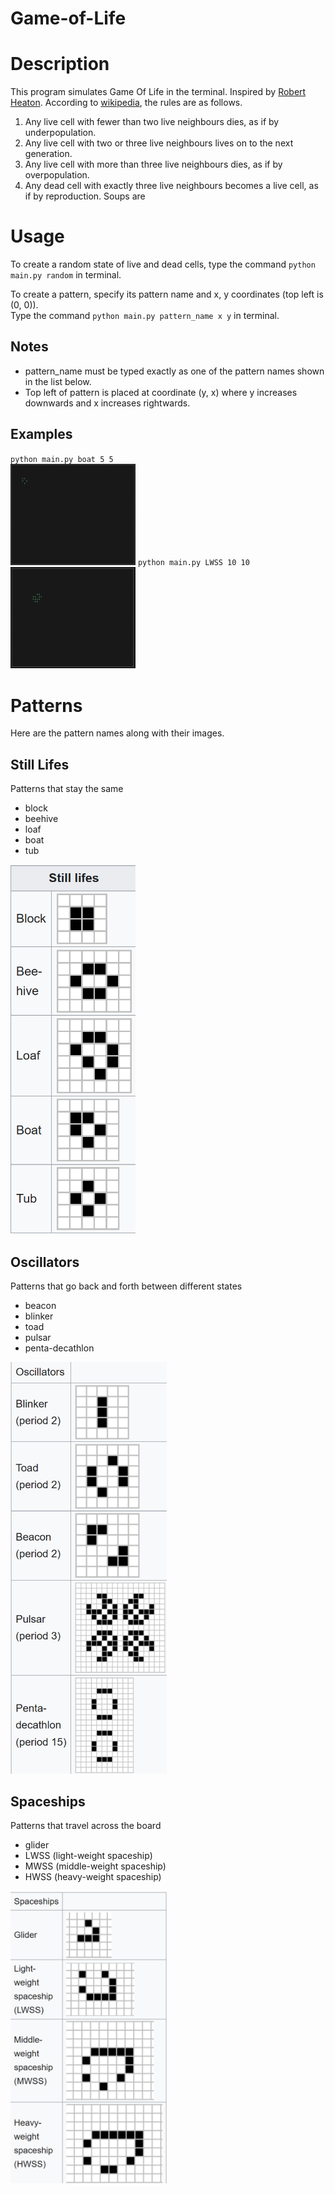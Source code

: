 # Game-of-Life
# Description
This program simulates Game Of Life in the terminal. Inspired by [Robert Heaton](https://robertheaton.com/2018/07/20/project-2-game-of-life/).
According to [wikipedia](https://en.wikipedia.org/wiki/Conway%27s_Game_of_Life), the rules are as follows.
1. Any live cell with fewer than two live neighbours dies, as if by underpopulation.
2. Any live cell with two or three live neighbours lives on to the next generation.
3. Any live cell with more than three live neighbours dies, as if by overpopulation.
4. Any dead cell with exactly three live neighbours becomes a live cell, as if by reproduction.
Soups are 

# Usage
To create a random state of live and dead cells, type the command `python main.py random` in terminal.  

To create a pattern, specify its pattern name and x, y coordinates (top left is (0, 0)).  
Type the command `python main.py pattern_name x y` in terminal.  

## Notes 
- pattern_name must be typed exactly as one of the pattern names shown in the list below.
- Top left of pattern is placed at coordinate (y, x) where y increases downwards and x increases rightwards.

## Examples
`python main.py boat 5 5`  
<img src="data/boat.png" alt="boat" width="200"/>
`python main.py LWSS 10 10`  
<img src="data/lwss.png" alt="light-weight spaceship" width="200"/>

# Patterns
Here are the pattern names along with their images.
## Still Lifes
Patterns that stay the same
- block
- beehive
- loaf
- boat
- tub 

<img src="data/still.png" alt="Still Lifes" width="200" />

## Oscillators
Patterns that go back and forth between different states
- beacon
- blinker
- toad
- pulsar
- penta-decathlon  

<img src="data/oscillators.png" alt="Oscillators" width="250" />

## Spaceships
Patterns that travel across the board
- glider
- LWSS (light-weight spaceship)
- MWSS (middle-weight spaceship)
- HWSS (heavy-weight spaceship)  

<img src="data/spaceships.png" alt="Spaceships" width="250" />